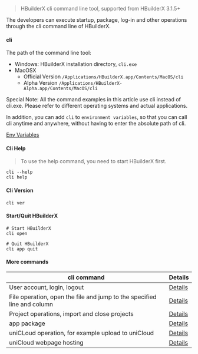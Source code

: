 > HBuilderX cli command line tool, supported from HBuilderX 3.1.5+

The developers can execute startup, package, log-in and other operations through the cli command line of HBuilderX.

#### cli

The path of the command line tool:

- Windows: HBuilderX installation directory, `cli.exe`
- MacOSX
    - Official Version `/Applications/HBuilderX.app/Contents/MacOS/cli`
    - Alpha Version `/Applications/HBuilderX-Alpha.app/Contents/MacOS/cli`

Special Note: All the command examples in this article use cli instead of cli.exe. Please refer to different operating systems and actual applications.

In addition, you can add `cli` to `environment variables`, so that you can call cli anytime and anywhere, without having to enter the absolute path of cli.

[Env Variables](/cli/env)

#### Cli Help

> To use the help command, you need to start HBuilderX first.

```shell
cli --help
cli help
```

#### Cli Version

```shell
cli ver
```

#### Start/Quit HBuilderX

```shell
# Start HBuilderX
cli open

# Quit HBuilderX
cli app quit
```

#### More commands

|cli command												|Details													|
|--															|--														|
|User account, login, logout			|[Details](/cli/user)						|
|File operation, open the file and jump to the specified line and column				|[Details](/cli/file)					|
|Project operations, import and close projects				|[Details](/cli/project)					|
|app package												|[Details](/cli/pack)						|
|uniCLoud operation, for example upload to uniCloud	|[Details](/cli/uniCloud)				|
|uniCloud webpage hosting					|[Details](/cli/uniCloud-hosting)|
